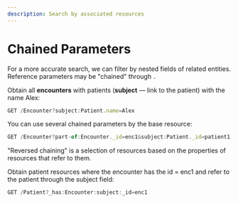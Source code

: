 ```yaml
---
description: Search by associated resources
---
```


# Chained Parameters

For a more accurate search, we can filter by nested fields of related entities. Reference parameters may be "chained" through `.` 

Obtain all **encounters** with patients \(**subject** — link to the patient\) with the name Alex:

```javascript
GET /Encounter?subject:Patient.name=Alex
```

You can use several chained parameters by the base resource:

```javascript
GET /Encounter?part-of:Encounter._id=enc1&subject:Patient._id=patient1
```

"Reversed chaining" is a selection of resources based on the properties of resources that refer to them.

Obtain patient resources where the encounter has the id = enc1 and refer to the patient through the subject field:

```javascript
GET /Patient?_has:Encounter:subject:_id=enc1
```

### 

